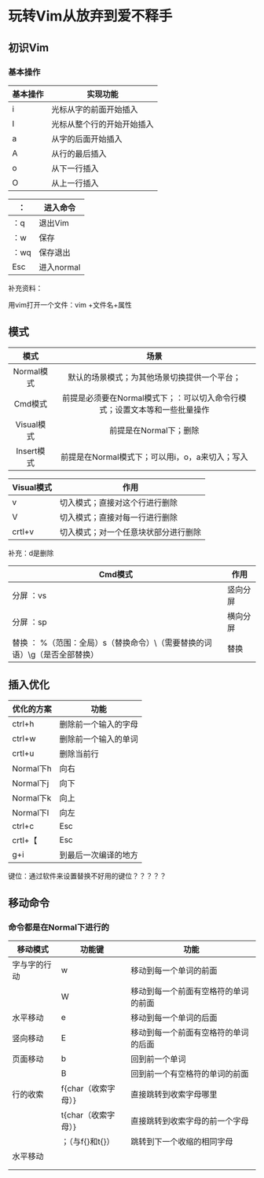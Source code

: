 # 玩转Vim从放弃到爱不释手

## 初识Vim

### 基本操作

| 基本操作 | 实现功能                   |
| -------- | -------------------------- |
| i        | 光标从字的前面开始插入     |
| I        | 光标从整个行的开始开始插入 |
| a        | 从字的后面开始插入         |
| A        | 从行的最后插入             |
| o        | 从下一行插入               |
| O        | 从上一行插入               |

| ：   | 进入命令   |
| ---- | ---------- |
| ：q  | 退出Vim    |
| ：w  | 保存       |
| ：wq | 保存退出   |
| Esc  | 进入normal |

补充资料：

用vim打开一个文件：vim +文件名+属性

## 模式

|    模式    |                             场景                             |
| :--------: | :----------------------------------------------------------: |
| Normal模式 |         默认的场景模式；为其他场景切换提供一个平台；         |
|  Cmd模式   | 前提是必须要在Normal模式下；：可以切入命令行模式；设置文本等和一些批量操作 |
| Visual模式 |                    前提是在Normal下；删除                    |
| Insert模式 |       前提是在Normal模式下；可以用i，o，a来切入；写入        |

| Visual模式 | 作用                                 |
| ---------- | ------------------------------------ |
| v          | 切入模式；直接对这个行进行删除       |
| V          | 切入模式；直接对每一行进行删除       |
| crtl+v     | 切入模式；对一个任意块状部分进行删除 |

  补充：d是删除

| Cmd模式                                                      | 作用     |
| ------------------------------------------------------------ | -------- |
| 分屏            ：vs                                         | 竖向分屏 |
| 分屏            ：sp                                         | 横向分屏 |
| 替换            ： %（范围：全局）s（替换命令）\（需要替换的词语）\g（是否全部替换） | 替换     |

## 插入优化

| 优化的方案 | 功能                 |
| ---------- | -------------------- |
| ctrl+h     | 删除前一个输入的字母 |
| ctrl+w     | 删除前一个输入的单词 |
| crtl+u     | 删除当前行           |
| Normal下h  | 向右                 |
| Normal下j  | 向下                 |
| Normal下k  | 向上                 |
| Normal下l  | 向左                 |
| ctrl+c     | Esc                  |
| crtl+【    | Esc                  |
| g+i        | 到最后一次编译的地方 |

键位：通过软件来设置替换不好用的键位？？？？？

## 移动命令

### 命令都是在Normal下进行的

| 移动模式     | 功能键              | 功能                                 |
| ------------ | ------------------- | ------------------------------------ |
| 字与字的行动 | w                   | 移动到每一个单词的前面               |
|              | W                   | 移动到每一个前面有空格符的单词的前面 |
| 水平移动     | e                   | 移动到每一个单词的后面               |
| 竖向移动     | E                   | 移动到每一个前面有空格符的单词的后面 |
| 页面移动     | b                   | 回到前一个单词                       |
|              | B                   | 回到前一个有空格符的单词的前面       |
| 行的收索     | f{char（收索字母）} | 直接跳转到收索字母哪里               |
|              | t{char（收索字母）} | 直接跳转到收索字母的前一个字母       |
|              | ；（与f{}和t{}）    | 跳转到下一个收缩的相同字母           |
| 水平移动     |                     |                                      |
|              |                     |                                      |
|              |                     |                                      |

